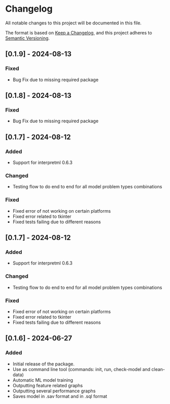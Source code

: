 # Changelog

All notable changes to this project will be documented in this file.

The format is based on [Keep a Changelog](https://keepachangelog.com/en/1.0.0/),
and this project adheres to [Semantic Versioning](https://semver.org/spec/v2.0.0.html).

## [0.1.9] - 2024-08-13

### Fixed
- Bug Fix due to missing required package

## [0.1.8] - 2024-08-13

### Fixed
- Bug Fix due to missing required package

## [0.1.7] - 2024-08-12

### Added
- Support for interpretml 0.6.3

### Changed
- Testing flow to do end to end for all model problem types combinations

### Fixed
- Fixed error of not working on certain platforms
- Fixed error related to tkinter
- Fixed tests failing due to different reasons

## [0.1.7] - 2024-08-12

### Added
- Support for interpretml 0.6.3

### Changed
- Testing flow to do end to end for all model problem types combinations

### Fixed
- Fixed error of not working on certain platforms
- Fixed error related to tkinter
- Fixed tests failing due to different reasons

## [0.1.6] - 2024-06-27

### Added
- Initial release of the package.
- Use as command line tool (commands: init, run, check-model and clean-data)
- Automatic ML model training
- Outputting feature related graphs
- Outputting several performance graphs
- Saves model in .sav format and in .sql format

